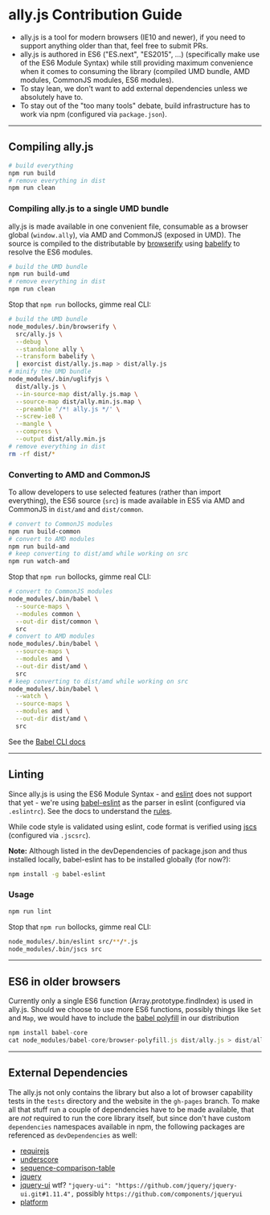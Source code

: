 # ally.js Contribution Guide

* ally.js is a tool for modern browsers (IE10 and newer), if you need to support anything older than that, feel free to submit PRs.
* ally.js is authored in ES6 ("ES.next", "ES2015", …) (specifically make use of the ES6 Module Syntax) while still providing maximum convenience when it comes to consuming the library (compiled UMD bundle, AMD modules, CommonJS modules, ES6 modules).
* To stay lean, we don't want to add external dependencies unless we absolutely have to.
* To stay out of the "too many tools" debate, build infrastructure has to work via npm (configured via `package.json`).

---

## Compiling ally.js

```sh
# build everything
npm run build
# remove everything in dist
npm run clean
```

### Compiling ally.js to a single UMD bundle

ally.js is made available in one convenient file, consumable as a browser global (`window.ally`), via AMD and CommonJS (exposed in UMD). The source is compiled to the distributable by [browserify](https://github.com/substack/node-browserify) using [babelify](https://github.com/babel/babelify) to resolve the ES6 modules.

```sh
# build the UMD bundle
npm run build-umd
# remove everything in dist
npm run clean
```

Stop that `npm run` bollocks, gimme real CLI:

```sh
# build the UMD bundle
node_modules/.bin/browserify \
  src/ally.js \
  --debug \
  --standalone ally \
  --transform babelify \
  | exorcist dist/ally.js.map > dist/ally.js
# minify the UMD bundle
node_modules/.bin/uglifyjs \
  dist/ally.js \
  --in-source-map dist/ally.js.map \
  --source-map dist/ally.min.js.map \
  --preamble '/*! ally.js */' \
  --screw-ie8 \
  --mangle \
  --compress \
  --output dist/ally.min.js
# remove everything in dist
rm -rf dist/*
```

### Converting to AMD and CommonJS

To allow developers to use selected features (rather than import everything), the ES6 source (`src`) is made available in ES5 via AMD and CommonJS in `dist/amd` and `dist/common`.

```sh
# convert to CommonJS modules
npm run build-common
# convert to AMD modules
npm run build-amd
# keep converting to dist/amd while working on src
npm run watch-amd
```

Stop that `npm run` bollocks, gimme real CLI:

```sh
# convert to CommonJS modules
node_modules/.bin/babel \
  --source-maps \
  --modules common \
  --out-dir dist/common \
  src
# convert to AMD modules
node_modules/.bin/babel \
  --source-maps \
  --modules amd \
  --out-dir dist/amd \
  src
# keep converting to dist/amd while working on src
node_modules/.bin/babel \
  --watch \
  --source-maps \
  --modules amd \
  --out-dir dist/amd \
  src
```

See the [Babel CLI docs](https://babeljs.io/docs/usage/cli/)

---

## Linting

Since ally.js is using the ES6 Module Syntax - and [eslint](https://github.com/eslint/eslint) does not support that yet - we're using [babel-eslint](https://github.com/babel/babel-eslint) as the parser in eslint (configured via `.eslintrc`). See the docs to understand the [rules](http://eslint.org/docs/rules).

While code style is validated using eslint, code format is verified using [jscs](http://jscs.info/overview.html) (configured via `.jscsrc`).

**Note:** Although listed in the devDependencies of package.json and thus installed locally, babel-eslint has to be installed globally (for now?):

```sh
npm install -g babel-eslint
```

### Usage

```sh
npm run lint
```

Stop that `npm run` bollocks, gimme real CLI:

```sh
node_modules/.bin/eslint src/**/*.js
node_modules/.bin/jscs src
```

----

## ES6 in older browsers

Currently only a single ES6 function (Array.prototype.findIndex) is used in ally.js. Should we choose to use more ES6 functions, possibly things like `Set` and `Map`, we would have to include the [babel polyfill](http://babeljs.io/docs/usage/polyfill/) in our distribution

```js
npm install babel-core
cat node_modules/babel-core/browser-polyfill.js dist/ally.js > dist/ally.old-browser.js
```

---

## External Dependencies

The ally.js not only contains the library but also a lot of browser capability tests in the `tests` directory and the website in the `gh-pages` branch. To make all that stuff run a couple of dependencies have to be made available, that are *not* required to run the core library itself, but since don't have custom `dependencies` namespaces available in npm, the following packages are referenced as `devDependencies` as well:

* [requirejs](https://www.npmjs.com/package/requirejs)
* [underscore](https://www.npmjs.com/package/underscore)
* [sequence-comparison-table](https://www.npmjs.com/package/sequence-comparison-table)
* [jquery](https://www.npmjs.com/package/jquery)
* [jquery-ui](https://www.npmjs.com/package/jquery) wtf? `"jquery-ui": "https://github.com/jquery/jquery-ui.git#1.11.4",` possibly `https://github.com/components/jqueryui`
* [platform](https://www.npmjs.com/package/platform)

